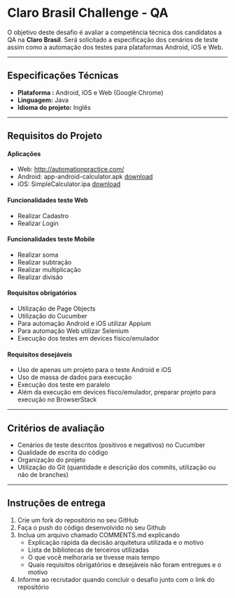 Claro Brasil Challenge - QA
===================

O objetivo deste desafio é avaliar a competência técnica dos candidatos a QA na **Claro Brasil**. Será solicitado a especificação dos cenários de teste assim como a automação dos testes para plataformas Android, iOS e Web.

----------

Especificações Técnicas
-------------

- **Plataforma :** Android, iOS e Web (Google Chrome)
- **Linguagem:** Java
- **Idioma do projeto:** Inglês

----------

Requisitos do Projeto
-------------

#### Aplicações

 - Web: http://automationpractice.com/
 - Android: app-android-calculator.apk [download](https://drive.google.com/file/d/10qFe7tDa11Je_ziGSHwcdBKf1Ng8Aa7K/view?usp=sharing)
 - iOS: SimpleCalculator.ipa [download](https://drive.google.com/file/d/1ctB1SECbQh-fBO8j_x1vMveOoytqj0ub/view?usp=sharing)

#### Funcionalidades teste Web

 - Realizar Cadastro
 - Realizar Login

#### Funcionalidades teste Mobile

 - Realizar soma
 - Realizar subtração
 - Realizar multiplicação
 - Realizar divisão

#### Requisitos obrigatórios

 - Utilização de Page Objects
 - Utilização do Cucumber
 - Para automação Android e iOS utilizar Appium
 - Para automação Web utilizar Selenium
 - Execução dos testes em devices físico/emulador

#### Requisitos desejáveis

 - Uso de apenas um projeto para o teste Android e iOS
 - Uso de massa de dados para execução
 - Execução dos teste em paralelo
 - Além da execução em devices fisco/emulador, preparar projeto para execução no BrowserStack

----------

Critérios de avaliação
-------------

 - Cenários de teste descritos (positivos e negativos) no Cucumber
 - Qualidade de escrita do código
 - Organização do projeto
 - Utilização do Git (quantidade e descrição dos commits, utilização ou não de branches)

----------

Instruções de entrega
-------------

 1. Crie um fork do repositório no seu GitHub
 2. Faça o push do código desenvolvido no seu Github
 3. Inclua um arquivo chamado COMMENTS.md explicando
	 - Explicação rápida da decisão arquitetura utilizada e o motivo
	 - Lista de bibliotecas de terceiros utilizadas
	 - O que você melhoraria se tivesse mais tempo
	 - Quais requisitos obrigatórios e desejáveis não foram entregues e o motivo
 4. Informe ao recrutador quando concluir o desafio junto com o link do repositório
